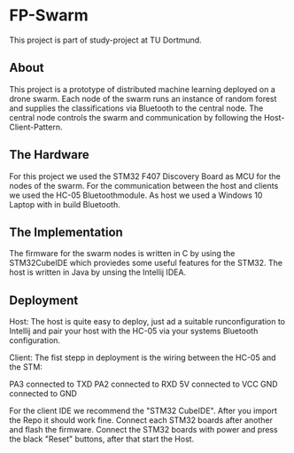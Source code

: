 ﻿# FP-Swarm
This project is part of study-project at TU Dortmund. 
## About
This project is a prototype of distributed machine learning deployed on a drone swarm.
Each node of the swarm runs an instance of random forest and supplies the classifications via Bluetooth to the central node.
The central node controls the swarm and communication by following the Host-Client-Pattern.

## The Hardware 
For this project we used the STM32 F407 Discovery Board as MCU for the nodes of the swarm.
For the communication between the host and clients we used the HC-05 Bluetoothmodule.
As host we used a Windows 10 Laptop with in build Bluetooth.

## The Implementation
The firmware for the swarm nodes is written in C by using the STM32CubeIDE which proviedes some useful features for the STM32.
The host is written in Java by unsing the Intellij IDEA.

## Deployment
Host:
The host is quite easy to deploy, just ad a suitable runconfiguration to Intellij and pair your host with the HC-05 via your systems Bluetooth configuration.

Client:
The fist stepp in deployment is the wiring between the HC-05 and the STM:

PA3 connected to TXD
PA2 connected to RXD
5V connected to VCC
GND connected to GND

For the client IDE we recommend the "STM32 CubeIDE". After you import the Repo it should work fine. Connect each STM32 boards after another and flash the firmware. Connect the STM32 boards with power and press the black "Reset" buttons, after that start the Host.  


